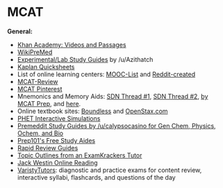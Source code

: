 # MCAT

**General:**

* [Khan Academy: Videos and Passages](https://www.khanacademy.org/test-prep/mcat) 
* [WikiPreMed](http://www.wikipremed.com/)
* [Experimental/Lab Study Guides](https://www.reddit.com/r/Mcat/comments/47r8di/some_of_my_experimentallab_study_guides/) by /u/Azithatch
* [Kaplan Quicksheets](http://www.kaptest.com/static/pdf/ktp-mcat-quicksheets.pdf)
* List of online learning centers: [MOOC-List](https://www.mooc-list.com) and [Reddit-created](http://www.reddit.com/r/reddit.com/comments/cktxy/reddit_lets_compile_a_list_of_the_best_online/)
* [MCAT-Review](http://mcat-review.org/)
* [MCAT Pinterest](https://www.pinterest.com/nathanstumpf/)
* Mnemonics and Memory Aids: [SDN Thread #1](http://forums.studentdoctor.net/threads/list-mcat-mnemonics-and-memory-aids.42149), [SDN Thread #2](http://forums.studentdoctor.net/threads/mnemonics-for-any-mcat-stuff.3963/), [by MCAT Prep](http://www.mcatprep.net/mnemMCAT.html), and [here](http://mcatprep.yolasite.com/mnemonics.php).
* Online textbook sites: [Boundless](https://www.boundless.com/subjects/) and [OpenStax.com](https://openstaxcollege.org/books)
* [PHET Interactive Simulations](https://phet.colorado.edu/en/simulations/category/by-level/university)
* [Premeddit Study Guides by /u/calypsocasino for Gen Chem, Physics, Ochem, and Bio](https://www.reddit.com/r/premed/comments/3v2bui/mcat_study_guides_got_a_35/)
* [Prep101's Free Study Aides](http://www.prep101.com/mcat/free-mcat-study-aids/)
* [Rapid Review Guides](http://www.mcatprep.net/studynotes.html)
* [Topic Outlines from an ExamKrackers Tutor](http://charles.io/mcat/)
* [Jack Westin Online Reading](http://forums.studentdoctor.net/threads/jack-westin-cars-course-practice-reading.1170083/)
* [VaristyTutors](http://www.varsitytutors.com/free-mcat-resources): diagnostic and practice exams for content review, interactive syllabi, flashcards, and questions of the day
